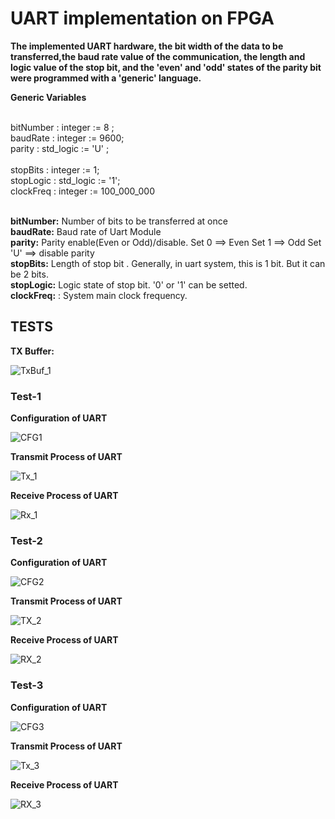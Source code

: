 # UART implementation on FPGA

**The implemented UART hardware, the bit width of the data to be transferred,the baud rate value of the communication, the length and logic value of the stop bit,
and the 'even' and 'odd' states of the parity bit were programmed with a 'generic' language.** <br />

**Generic Variables**  <br />

<br />       bitNumber : integer   := 8 ;
<br />		   baudRate  : integer   := 9600;
<br />		   parity    : std_logic := 'U' ;     
<br />		   stopBits  : integer   := 1;
<br />		   stopLogic : std_logic := '1';
<br />		   clockFreq : integer   := 100_000_000

<br />**bitNumber:** Number of bits to be transferred at once
<br />**baudRate:** Baud rate of Uart Module
<br />**parity:** Parity enable(Even or Odd)/disable.  Set 0 ==> Even Set 1 ==> Odd Set 'U' ==> disable parity
<br />**stopBits:** Length of stop bit . Generally, in uart system, this is 1 bit. But it can be 2 bits.
<br />**stopLogic:** Logic state of stop bit. '0' or '1' can be setted.
<br />**clockFreq:** : System main clock frequency.

## TESTS

**TX Buffer:**

![TxBuf_1](https://user-images.githubusercontent.com/34924065/155885129-d7d6e486-e442-4e4f-a501-17b67cd666ee.PNG)


### Test-1

**Configuration of UART**

![CFG1](https://user-images.githubusercontent.com/34924065/155885020-d72512e3-fa60-4d3f-8f34-6905a0777024.PNG)

**Transmit Process of UART**

![Tx_1](https://user-images.githubusercontent.com/34924065/155885083-268cd75d-173d-4b71-8aca-533532fa3088.PNG)

**Receive Process of UART**

![Rx_1](https://user-images.githubusercontent.com/34924065/155885093-871095b6-b303-4e72-9477-2799bfc249c1.PNG)

### Test-2

**Configuration of UART**

![CFG2](https://user-images.githubusercontent.com/34924065/155885222-923dfb4d-4c8a-46e8-bbcb-bba73be560f0.PNG)

**Transmit Process of UART**

![TX_2](https://user-images.githubusercontent.com/34924065/155885234-b073275b-e48f-4b6f-85c2-a6f57b0a6f47.PNG)

**Receive Process of UART**

![RX_2](https://user-images.githubusercontent.com/34924065/155885244-05994c60-c16f-4e27-a8bb-ecee2b4eaf42.PNG)

### Test-3

**Configuration of UART**

![CFG3](https://user-images.githubusercontent.com/34924065/155885254-476bb89c-2c58-42f9-8b4e-6be45c7f0531.PNG)

**Transmit Process of UART**

![Tx_3](https://user-images.githubusercontent.com/34924065/155885259-144b0b79-594f-42e8-8eaf-fe75bea2d54f.PNG)

**Receive Process of UART**

![RX_3](https://user-images.githubusercontent.com/34924065/155885273-cc6b9421-2de0-4cea-b2b0-2fa8c9dbfda4.PNG)



